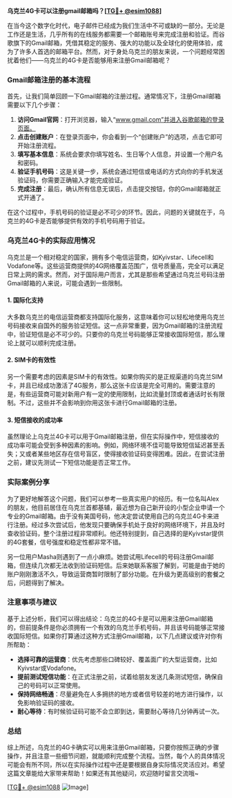 **乌克兰4G卡可以注册gmail邮箱吗？[[TG💪+ @esim1088](https://t.me/s/esim1088)]**

在当今这个数字化时代，电子邮件已经成为我们生活中不可或缺的一部分。无论是工作还是生活，几乎所有的在线服务都需要一个邮箱账号来完成注册和验证。而谷歌旗下的Gmail邮箱，凭借其稳定的服务、强大的功能以及全球化的使用体验，成为了许多人首选的邮箱平台。然而，对于身处乌克兰的朋友来说，一个问题经常困扰着他们——乌克兰的4G卡是否能够用来注册Gmail邮箱呢？

### Gmail邮箱注册的基本流程

首先，让我们简单回顾一下Gmail邮箱的注册过程。通常情况下，注册Gmail邮箱需要以下几个步骤：

1. **访问Gmail官网**：打开浏览器，输入“www.gmail.com”并进入谷歌邮箱的登录页面。
2. **点击创建账户**：在登录页面中，你会看到一个“创建账户”的选项，点击它即可开始注册流程。
3. **填写基本信息**：系统会要求你填写姓名、生日等个人信息，并设置一个用户名和密码。
4. **验证手机号码**：这是关键一步，系统会通过短信或电话的方式向你的手机发送验证码，你需要正确输入才能完成验证。
5. **完成注册**：最后，确认所有信息无误后，点击提交按钮，你的Gmail邮箱就正式开通了。

在这个过程中，手机号码的验证是必不可少的环节。因此，问题的关键就在于，乌克兰的4G卡是否能够提供有效的手机号码用于验证。

### 乌克兰4G卡的实际应用情况

乌克兰是一个相对稳定的国家，拥有多个电信运营商，如Kyivstar、Lifecell和Vodafone等。这些运营商提供的4G网络覆盖范围广，信号质量高，完全可以满足日常上网的需求。然而，对于国际用户而言，尤其是那些希望通过乌克兰号码注册Gmail邮箱的人来说，可能会遇到一些限制。

#### 1. 国际化支持

大多数乌克兰的电信运营商都支持国际化服务，这意味着你可以轻松地使用乌克兰号码接收来自国外的服务验证短信。这一点非常重要，因为Gmail邮箱的注册流程中，验证短信是必不可少的。只要你的乌克兰号码能够正常接收国际短信，那么理论上就可以顺利完成注册。

#### 2. SIM卡的有效性

另一个需要考虑的因素是SIM卡的有效性。如果你购买的是正规渠道的乌克兰SIM卡，并且已经成功激活了4G服务，那么这张卡应该是完全可用的。需要注意的是，有些运营商可能对新用户有一定的使用限制，比如流量封顶或者通话时长有限制。不过，这些并不会影响到你用这张卡进行Gmail邮箱的注册。

#### 3. 短信接收的成功率

虽然理论上乌克兰4G卡可以用于Gmail邮箱注册，但在实际操作中，短信接收的成功率可能会受到多种因素的影响。例如，网络环境不佳可能导致短信延迟甚至丢失；又或者某些地区存在信号盲区，使得接收验证码变得困难。因此，在尝试注册之前，建议先测试一下短信功能是否正常工作。

### 实际案例分享

为了更好地解答这个问题，我们可以参考一些真实用户的经历。有一位名叫Alex的朋友，他目前居住在乌克兰首都基辅，最近想为自己新开设的小型企业申请一个专业的Gmail邮箱。由于没有美国号码，他决定尝试使用自己的乌克兰4G卡来进行注册。经过多次尝试后，他发现只要确保手机处于良好的网络环境下，并且及时查收验证码，整个注册过程非常顺利。他还特别提到，自己选择的是Kyivstar提供的4G套餐，信号强度和稳定性都非常不错。

另一位用户Masha则遇到了一点小麻烦。她尝试用Lifecell的号码注册Gmail邮箱，但连续几次都无法收到验证码短信。后来她联系客服了解到，可能是由于她的账户刚刚激活不久，导致运营商暂时限制了部分功能。在升级为更高级别的套餐之后，问题得到了解决。

### 注意事项与建议

基于上述分析，我们可以得出结论：乌克兰的4G卡是可以用来注册Gmail邮箱的，但前提条件是你必须拥有一个有效的乌克兰手机号码，并且该号码能够正常接收国际短信。如果你打算通过这种方式注册Gmail邮箱，以下几点建议或许对你有所帮助：

- **选择可靠的运营商**：优先考虑那些口碑较好、覆盖面广的大型运营商，比如Kyivstar或Vodafone。
- **提前测试短信功能**：在正式注册之前，试着给朋友发送几条测试短信，确保自己的号码可以正常使用。
- **保持网络畅通**：尽量避免在人多拥挤的地方或者信号较差的地方进行操作，以免影响验证码的接收。
- **耐心等待**：有时候验证码可能不会立即到达，需要耐心等待几分钟再试一次。

### 总结

综上所述，乌克兰的4G卡确实可以用来注册Gmail邮箱，只要你按照正确的步骤操作，并且注意一些细节问题，就能顺利完成整个流程。当然，每个人的具体情况可能会有所不同，所以在实际操作过程中还是要根据自身实际情况灵活应对。希望这篇文章能给大家带来帮助！如果还有其他疑问，欢迎随时留言交流哦~ 

[[TG💪+ @esim1088](https://t.me/s/esim1088) ![Image](https://i.postimg.cc/4NQfJmqS/Snipaste-2025-05-13-00-14-12.png)]